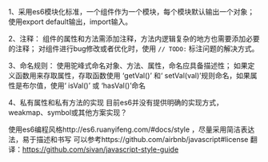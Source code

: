1、采用es6模块化标准，一个组件作为一个模块，每个模块默认输出一个对象；使用export default输出，import输入。

2、注释：
组件的属性和方法需添加注释，方法内逻辑复杂的地方也需要添加必要的注释；
对组件进行bug修改或者优化时，使用 `// TODO:` 标注问题的解决方式。

3、命名规则：
使用驼峰式命名对象、方法、属性，命名应具备描述性；
如果定义函数用来存取属性，存取函数使用 ‘getVal()’ 和‘ setVal(val)’规则命名，如果属性是布尔值，使用‘ isVal()’ 或 ‘hasVal()’命名

4、私有属性和私有方法的实现
目前es6并没有提供明确的实现方式，weakmap、symbol或其他方案实现？

使用es6编程风格http://es6.ruanyifeng.com/#docs/style ，尽量采用简洁表达法，易于描述和书写
可以参考https://github.com/airbnb/javascript#license
翻译：https://github.com/sivan/javascript-style-guide
